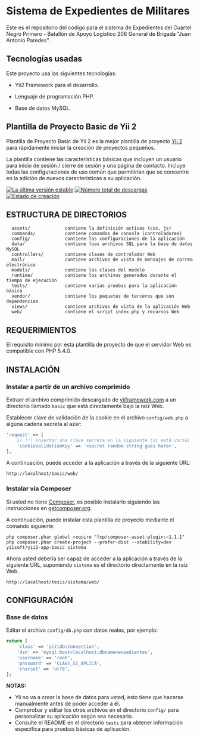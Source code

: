# Sistema de Expedientes de Militares

Este es el repositorio del código para el sistema de Expedientes del Cuartel Negro Primero - Batallón de Apoyo Logístico 208 General de Brigada "Juan Antonio Paredes".

## Tecnologías usadas

Este proyecto usa las siguientes tecnologías: 

* Yii2 Framework para el desarrollo.

* Lenguaje de programación PHP.

* Base de datos MySQL.

## Plantilla de Proyecto Basic de Yii 2

Plantilla de Proyecto Basic de Yii 2 es la mejor plantilla de proyecto [Yii 2](http://www.yiiframework.com/)
para rápidamente iniciar la creación de proyectos pequeños.

La plantilla contiene las características básicas que incluyen un usuario para inicio de sesión / cierre de sesión y una página de contacto.
Incluye todas las configuraciones de uso común que permitirían que se concentre en la adición de nuevos
características a su aplicación.

[![La última versión estable](https://poser.pugx.org/yiisoft/yii2-app-basic/v/stable.png)](https://packagist.org/packages/yiisoft/yii2-app-basic)
[![Número total de descargas](https://poser.pugx.org/yiisoft/yii2-app-basic/downloads.png)](https://packagist.org/packages/yiisoft/yii2-app-basic)
[![Estado de creación](https://travis-ci.org/yiisoft/yii2-app-basic.svg?branch=master)](https://travis-ci.org/yiisoft/yii2-app-basic)

## ESTRUCTURA DE DIRECTORIOS

      assets/             contiene la definición activos (css, js)
      commands/           contiene comandos de consola (controladores)
      config/             contiene las configuraciones de la aplicación
      data/               contiene loas archivos SQL para la base de datos MySQL
      controllers/        contiene clases de controlador Web
      mail/               contiene archivos de vista de mensajes de correo electrónico
      models/             contiene las clases del modelo
      runtime/            contiene los archivos generados durante el tiempo de ejecución
      tests/              contiene varias pruebas para la aplicación básica
      vendor/             contiene los paquetes de terceros que son dependencias
      views/              contiene archivos de vista de la aplicación Web
      web/                contiene el script index.php y recursos Web



## REQUERIMIENTOS

El requisito mínimo por esta plantilla de proyecto de que el servidor Web es compatible con PHP 5.4.0.


## INSTALACIÓN

### Instalar a partir de un archivo comprimido

Extraer el archivo comprimido descargado de [yiiframework.com](http://www.yiiframework.com/download/) a
un directorio llamado `basic` que está directamente bajo la raíz Web.

Establecer clave de validación de la cookie en el archivo `config/web.php` a alguna cadena secreta al azar:

```php
'request' => [
    // !!! insertar una clave secreta en la siguiente (si está vacío) - esto es requerido por la validación de la cookie
    'cookieValidationKey' => '<secret random string goes here>',
],
```

A continuación, puede acceder a la aplicación a través de la siguiente URL:

~~~
http://localhost/basic/web/
~~~


### Instalar vía Composer

Si usted no tiene [Composer](http://getcomposer.org/), es posible instalarlo siguiendo las instrucciones
en [getcomposer.org](http://getcomposer.org/doc/00-intro.md#installation-nix).

A continuación, puede instalar esta plantilla de proyecto mediante el comando siguiente:

~~~
php composer.phar global require "fxp/composer-asset-plugin:~1.1.1"
php composer.phar create-project --prefer-dist --stability=dev yiisoft/yii2-app-basic sistema
~~~

Ahora usted debería ser capaz de acceder a la aplicación a través de la siguiente URL, suponiendo `sistema` es el directorio
directamente en la raíz Web.

~~~
http://localhost/tesis/sistema/web/
~~~


## CONFIGURACIÓN

### Base de datos

Editar el archivo `config/db.php` con datos reales, por ejemplo:

```php
return [
    'class' => 'yii\db\Connection',
    'dsn' => 'mysql:host=localhost;dbname=expedientes',
    'username' => 'root',
    'password' => 'CLAVE_SI_APLICA',
    'charset' => 'utf8',
];
```

**NOTAS:**
- Yii no va a crear la base de datos para usted, esto tiene que hacerse manualmente antes de poder acceder a él.
- Comprobar y editar los otros archivos en el directorio `config/` para personalizar su aplicación según sea necesario.
- Consulte el README en el directorio `tests` para obtener información específica para pruebas básicas de aplicación.
